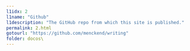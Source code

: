 ```yaml
---
l1idx: 2
l1name: "Github"
l1description: "The GitHub repo from which this site is published."
permalink: 2.html
gotourl: "https://github.com/menckend/writing"
folder: docos\
---
```

